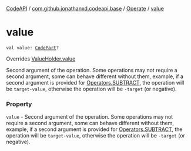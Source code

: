 [CodeAPI](../../index.md) / [com.github.jonathanxd.codeapi.base](../index.md) / [Operate](index.md) / [value](.)

# value

`val value: `[`CodePart`](../../com.github.jonathanxd.codeapi/-code-part/index.md)`?`

Overrides [ValueHolder.value](../-value-holder/value.md)

Second argument of the operation. Some operations may not require a second argument, some can
behave different without them, example, if a second argument is provided for [Operators.SUBTRACT](../../com.github.jonathanxd.codeapi.operator/-operators/-s-u-b-t-r-a-c-t.md), the operation
will be `target-value`, otherwise the operation will be `-target` (or negative).

### Property

`value` - Second argument of the operation. Some operations may not require a second argument, some can
behave different without them, example, if a second argument is provided for [Operators.SUBTRACT](../../com.github.jonathanxd.codeapi.operator/-operators/-s-u-b-t-r-a-c-t.md), the operation
will be `target-value`, otherwise the operation will be `-target` (or negative).